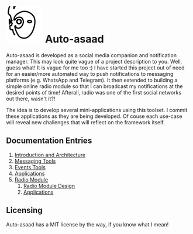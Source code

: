 # <img src=./auto-asaad.png width="100"/> Auto-asaad

Auto-asaad is developed as a social media companion and notification manager. 
This may look quite vague of a project description to you. Well, guess what! 
It is vague for me too :) I have started this project out of need for 
an easier/more automated
way to push notifications to messaging platforms (e.g. WhatsApp and Telegram).
It then extended to building a simple online radio module so that I can
broadcast my notifications at the desired points of time! Afterall, radio was 
one of the first social networks out there, wasn't it?!

The idea is to develop several mini-applications using this toolset. I 
commit these applications as they are being developed. Of couse each use-case
will reveal new challenges that will reflect on the framework itself.

## Documentation Entries
1. [Introduction and Architecture](./docs/intro.md)
2. [Messaging Tools](./docs/messaging.md)
3. [Events Tools](./docs/events.md)
4. [Applications](./docs/apps.md)
4. [Radio Module](./radio/README.md)
    1. [Radio Module Design](./radio/docs/design.md)
    2. [Applications](./radio/docs/apps.md)

## Licensing
Auto-asaad has a MIT license by the way, if you know what I mean! 
